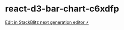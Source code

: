 # react-d3-bar-chart-c6xdfp

[Edit in StackBlitz next generation editor ⚡️](https://stackblitz.com/~/github.com/RajasreeChowdhury/react-d3-bar-chart-c6xdfp)